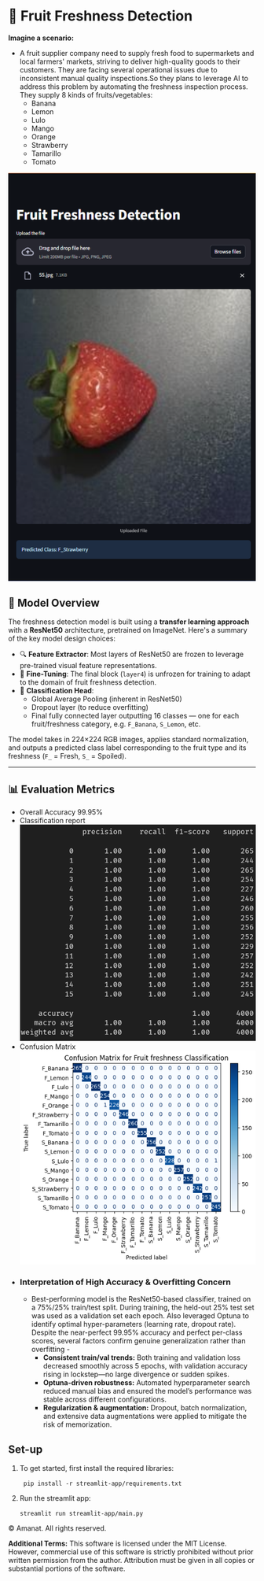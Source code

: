 # 🍓 Fruit Freshness Detection

**Imagine a scenario:**

- A fruit supplier company need to supply fresh food to supermarkets and local farmers' markets, striving to deliver high-quality goods to their customers. They are facing  several operational issues due to  inconsistent manual quality inspections.So they plans to leverage AI to address this problem by automating the freshness 
inspection process.  
They supply 8 kinds of fruits/vegetables: 
    - Banana 
    - Lemon  
    - Lulo  
    - Mango  
    - Orange  
    - Strawberry  
    - Tamarillo  
    - Tomato 

![img.png](streamlit-app/app_screenshot.png)

## 🧠 Model Overview
The freshness detection model is built using a **transfer learning approach** with a **ResNet50** architecture, pretrained on ImageNet. Here's a summary of the key model design choices:

- 🔍 **Feature Extractor**: Most layers of ResNet50 are frozen to leverage pre-trained visual feature representations.
- 🔼 **Fine-Tuning**: The final block (`layer4`) is unfrozen for training to adapt to the domain of fruit freshness detection.
- 🎯 **Classification Head**:
  - Global Average Pooling (inherent in ResNet50)
  - Dropout layer (to reduce overfitting)
  - Final fully connected layer outputting 16 classes — one for each fruit/freshness category, e.g. `F_Banana`, `S_Lemon`, etc.

The model takes in 224×224 RGB images, applies standard normalization, and outputs a predicted class label corresponding to the fruit type and its freshness (`F_` = Fresh, `S_` = Spoiled).

---

## 📊 Evaluation Metrics
- Overall Accuracy 99.95%
- Classification report
![report.png](training/report.png)
- Confusion Matrix
![cm.png](training/cm.png)
- ### Interpretation of High Accuracy & Overfitting Concern
    - Best-performing model is the ResNet50-based classifier, trained on a 75%/25% train/test split. During training, the held-out 25% test set was used as a validation set each epoch. Also leveraged Optuna to identify optimal hyper-parameters (learning rate, dropout rate). Despite the near-perfect 99.95% accuracy and perfect per-class scores, several factors confirm genuine generalization rather than overfitting -
        - **Consistent train/val trends:** Both training and validation loss decreased smoothly across 5 epochs, with validation accuracy rising in lockstep—no large divergence or sudden spikes.
        - **Optuna-driven robustness:** Automated hyperparameter search reduced manual bias and ensured the model’s performance was stable across different configurations.
        - **Regularization & augmentation:** Dropout, batch normalization, and extensive data augmentations were applied to mitigate the risk of memorization.

## Set-up

1. To get started, first install the required libraries:
    ```commandline
     pip install -r streamlit-app/requirements.txt
    ```
   
3. Run the streamlit app:
   ```commandline
   streamlit run streamlit-app/main.py
   ```
   

© Amanat. All rights reserved.

**Additional Terms:**
This software is licensed under the MIT License. However, commercial use of this software is strictly prohibited without prior written permission from the author. Attribution must be given in all copies or substantial portions of the software.
